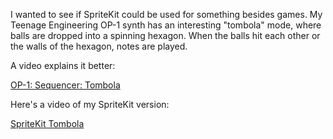 I wanted to see if SpriteKit could be used for something besides games.
My Teenage Engineering OP-1 synth has an interesting "tombola" mode, where balls are dropped into a spinning hexagon.
When the balls hit each other or the walls of the hexagon, notes are played.

A video explains it better:

<p>
<a href="http://vimeo.com/22537003">OP-1: Sequencer: Tombola</a>
</p>
Here's a video of my SpriteKit version:
<p>
<a href ="https://vimeo.com/103277073">SpriteKit Tombola</a>
</p>
